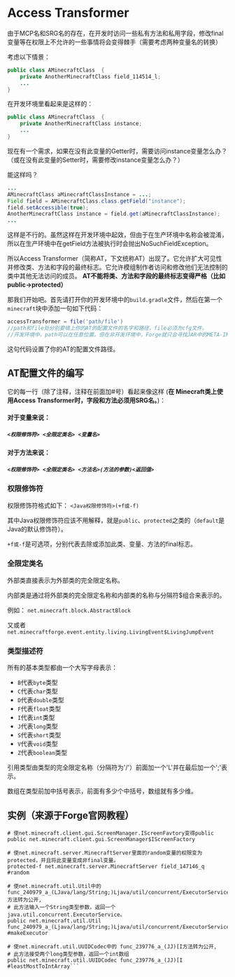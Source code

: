 # Access Transformer
由于MCP名和SRG名的存在，在开发时访问一些私有方法和私用字段，修改final变量等在权限上不允许的一些事情将会变得棘手（需要考虑两种变量名的转换）

考虑以下情景：
```java
public class AMinecraftClass  {
    private AnotherMinecraftClass field_114514_l;
    ...
}
```
在开发环境里看起来是这样的：
```java
public class AMinecraftClass  {
    private AnotherMinecraftClass instance;
    ...
}
```
现在有一个需求，如果在没有此变量的Getter时，需要访问instance变量怎么办？（或在没有此变量的Setter时，需要修改instance变量怎么办？）

能这样吗？
```java
...
AMinecraftClass aMinecraftClassInstance = ...;
Field field = AMinecraftClass.class.getField("instance");
field.setAccessible(true);
AnotherMinecraftClass instance = field.get(aMinecraftClassInstance);
...
```
这样是不行的。虽然这样在开发环境中起效，但由于在生产环境中名称会被混淆，所以在生产环境中在getField方法被执行时会抛出NoSuchFieldException。

所以Access Transformer（简称AT，下文统称AT）出现了。它允许扩大可见性并修改类、方法和字段的最终标志。它允许模组制作者访问和修改他们无法控制的类中其他无法访问的成员。
**AT不能将类、方法和字段的最终标志变得严格（比如public->protected）**

那我们开始吧。首先请打开你的开发环境中的`build.gradle`文件，然后在第一个`minecraft`块中添加一句如下代码：
```Groovy
accessTransformer = file('path/file')
//path和file处分别要填上你的AT的配置文件的名字和路径，file必须为cfg文件。
//开发环境中，path可以在任意位置，但在非开发环境中，Forge就只会寻找JAR中的META-INF/accesstransformer.cfg并将它当做AT的配置文件。
```
这句代码设置了你的AT的配置文件路径。

## AT配置文件的编写
它的每一行（除了注释，注释在前面加#号）看起来像这样
(**在 Minecraft类上使用Access Transformer时，字段和方法必须用SRG名。**)：
#### 对于变量来说：
##### ```<权限修饰符> <全限定类名> <变量名>```
#### 对于方法来说：
##### ```<权限修饰符> <全限定类名> <方法名>(方法的参数)<返回值>```
### 权限修饰符
权限修饰符格式如下：
```<Java权限修饰符>(+f或-f)```

其中Java权限修饰符应该不用解释，就是```public```、```protected```之类的（```default```是Java的默认修饰符）。

```+f或-f```是可选项，分别代表去除或添加此类、变量、方法的final标志。
### 全限定类名
外部类直接表示为外部类的完全限定名称。

内部类是通过将外部类的完全限定名称和内部类的名称与分隔符$组合来表示的。

例如：
```net.minecraft.block.AbstractBlock```

又或者
```net.minecraftforge.event.entity.living.LivingEvent$LivingJumpEvent```
### 类型描述符
所有的基本类型都由一个大写字母表示：
- ```B```代表```byte```类型
- ```C```代表```char```类型
- ```D```代表```double```类型
- ```F```代表```float```类型
- ```I```代表```int```类型
- ```J```代表```long```类型
- ```S```代表```short```类型
- ```V```代表```void```类型
- ```Z```代表```boolean```类型

引用类型由类型的完全限定名称（分隔符为'/'）前面加一个'L'并在最后加一个';'表示。

数组在类型前加中括号表示，前面有多少个中括号，数组就有多少维。
## 实例（来源于Forge官网教程）
```
# 使net.minecraft.client.gui.ScreenManager.IScreenFavtory变得public
public net.minecraft.client.gui.ScreenManager$IScreenFactory

# 使net.minecraft.server.MinecraftServer里面的random变量的权限变为protected，并且将此变量变成非final变量。
protected-f net.minecraft.server.MinecraftServer field_147146_q #random

# 使net.minecraft.util.Util中的func_240979_a_(LJava/lang/String;)Ljava/util/concurrent/ExecutorService方法转为公开,
# 此方法输入一个String类型参数，返回一个java.util.concurrent.ExecutorService。
public net.minecraft.util.Util func_240979_a_(Ljava/lang/String;)Ljava/util/concurrent/ExecutorService; #makeExecutor

# 使net.minecraft.util.UUIDCodec中的 func_239776_a_(JJ)[I方法转为公开,
# 此方法接受两个long类型参数，返回一个int数组
public net.minecraft.util.UUIDCodec func_239776_a_(JJ)[I #leastMostToIntArray```